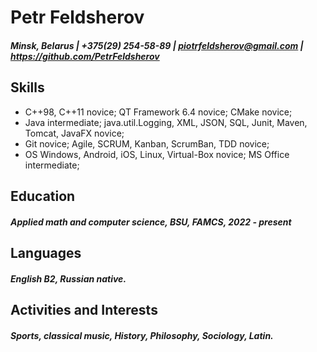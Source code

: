 # Petr Feldsherov

##### Minsk, Belarus | +375(29) 254-58-89 | piotrfeldsherov@gmail.com | https://github.com/PetrFeldsherov

## Skills

- C++98, C++11 novice; QT Framework 6.4 novice; CMake novice;
- Java intermediate; java.util.Logging, XML, JSON, SQL, Junit, Maven, Tomcat, JavaFX novice;
- Git novice; Agile, SCRUM, Kanban, ScrumBan, TDD novice;
- OS Windows, Android, iOS, Linux, Virtual-Box novice; MS Office intermediate;

## Education

##### Applied math and computer science, BSU, FAMCS, 2022 - present

## Languages

##### English B2, Russian native.

## Activities and Interests

##### Sports, classical music, History, Philosophy, Sociology, Latin.

